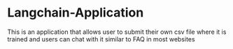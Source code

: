 # Langchain-Application
This is an application that allows user to submit their own csv file where it is trained and users can chat with it similar to FAQ in most  websites

